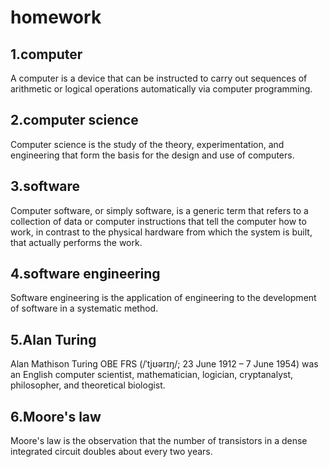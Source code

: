 # homework
## 1.computer
A computer is a device that can be instructed to carry out sequences of arithmetic or logical operations automatically via computer programming. 
## 2.computer science
Computer science is the study of the theory, experimentation, and engineering that form the basis for the design and use of computers.
## 3.software
Computer software, or simply software, is a generic term that refers to a collection of data or computer instructions that tell the computer how to work, in contrast to the physical hardware from which the system is built, that actually performs the work.
## 4.software engineering
Software engineering is the application of engineering to the development of software in a systematic method.
## 5.Alan Turing
Alan Mathison Turing OBE FRS (/ˈtjʊərɪŋ/; 23 June 1912 – 7 June 1954) was an English computer scientist, mathematician, logician, cryptanalyst, philosopher, and theoretical biologist.
## 6.Moore's law
Moore's law is the observation that the number of transistors in a dense integrated circuit doubles about every two years. 